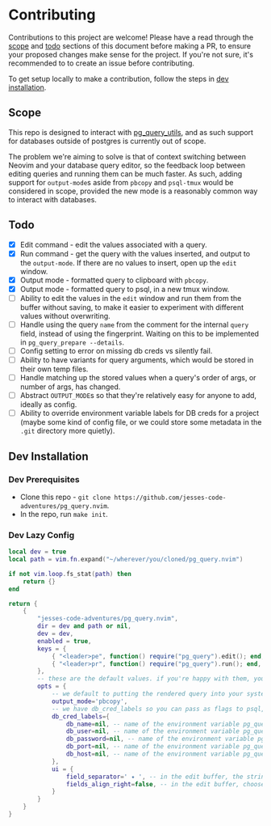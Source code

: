 # Contributing

Contributions to this project are welcome! Please have a read through the [scope](#Scope) and [todo](#Todo) sections of this document before making a PR, to ensure your proposed changes make sense for the project. If you're not sure, it's recommended to to create an issue before contributing.

To get setup locally to make a contribution, follow the steps in [dev installation](#dev-installation).

## Scope

This repo is designed to interact with [pg_query_utils](https://github.com/timwmillard/pg_query_utils.git), and as such support for databases outside of postgres is currently out of scope.

The problem we're aiming to solve is that of context switching between Neovim and your database query editor, so the feedback loop between editing queries and running them can be much faster. As such, adding support for `output-mode`s aside from `pbcopy` and `psql-tmux` would be considered in scope, provided the new mode is a reasonably common way to interact with databases.

## Todo

- [x] Edit command - edit the values associated with a query.
- [x] Run command - get the query with the values inserted, and output to the `output-mode`. If there are no values to insert, open up the `edit` window.
- [x] Output mode - formatted query to clipboard with `pbcopy`.
- [x] Output mode - formatted query to psql, in a new tmux window.
- [ ] Ability to edit the values in the `edit` window and run them from the buffer without saving, to make it easier to experiment with different values without overwriting.
- [ ] Handle using the query `name` from the comment for the internal `query` field, instead of using the fingerprint. Waiting on this to be implemented in `pg_query_prepare --details`.
- [ ] Config setting to error on missing db creds vs silently fail.
- [ ] Ability to have variants for query arguments, which would be stored in their own temp files.
- [ ] Handle matching up the stored values when a query's order of args, or number of args, has changed.
- [ ] Abstract `OUTPUT_MODE`s so that they're relatively easy for anyone to add, ideally as config.
- [ ] Ability to override environment variable labels for DB creds for a project (maybe some kind of config file, or we could store some metadata in the `.git` directory more quietly).

## Dev Installation

### Dev Prerequisites

- Clone this repo - `git clone https://github.com/jesses-code-adventures/pg_query.nvim`.
- In the repo, run `make init`.

### Dev Lazy Config

```lua
local dev = true
local path = vim.fn.expand("~/wherever/you/cloned/pg_query.nvim")

if not vim.loop.fs_stat(path) then
    return {}
end

return {
    {
        "jesses-code-adventures/pg_query.nvim",
        dir = dev and path or nil,
        dev = dev,
        enabled = true,
        keys = {
            { "<leader>pe", function() require("pg_query").edit(); end, mode = "n", desc = "Edit default param values for the query under the cursor." },
            { "<leader>pr", function() require("pg_query").run(); end, mode = "n", desc = "Render postgres query with values, and pipe into output_cmd. Opens an edit window if values don't exist." },
        },
        -- these are the default values. if you're happy with them, you can just pass an empty table to opts.
        opts = {
            -- we default to putting the rendered query into your system clipboard. also available is `psql-tmux`, allowing you to run the query in psql, in a new tmux window.
            output_mode='pbcopy',
            -- we have db_cred_labels so you can pass as flags to psql, etc
            db_cred_labels={
                db_name=nil, -- name of the environment variable pg_query should search for to get the `DB_NAME`.
                db_user=nil, -- name of the environment variable pg_query should search for to get the `DB_USER`.
                db_password=nil, -- name of the environment variable pg_query should search for to get the `DB_PASSWORD`.
                db_port=nil, -- name of the environment variable pg_query should search for to get the `DB_PORT`.
                db_host=nil, -- name of the environment variable pg_query should search for to get the `DB_HOST`.
            },
            ui = {
                field_separator=' ✦ ', -- in the edit buffer, the string that separates the field label from the input text.
                fields_align_right=false, -- in the edit buffer, choose to align the field names to the right of the buffer.
            }
        }
    }
}
```
